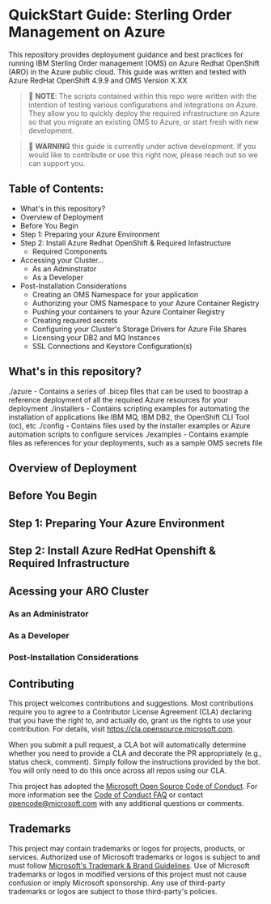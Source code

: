 # QuickStart Guide: Sterling Order Management on Azure

This repository provides deployument guidance and best practices for running IBM Sterling Order management (OMS) on Azure Redhat OpenShift (ARO) in the Azure public cloud. This guide was written and tested with Azure RedHat OpenShift 4.9.9 and OMS Version X.XX

> 🚧 **NOTE**: The scripts contained within this repo were written with the intention of testing various configurations and integrations on Azure. They allow you to quickly deploy the required infrastructure on Azure so that you migrate an existing OMS to Azure, or start fresh with new development.

> 🚧 **WARNING** this guide is currently under active development. If you would like to contribute or use this right now, please reach out so we can support you.

## Table of Contents:

- What's in this repository?
- Overview of Deployment
- Before You Begin
- Step 1: Preparing your Azure Environment
- Step 2: Install Azure Redhat OpenShift & Required Infastructure
  - Required Components
- Accessing your Cluster...
  - As an Adminstrator
  - As a Developer
- Post-Installation Considerations
  - Creating an OMS Namespace for your application
  - Authorizing your OMS Namespace to your Azure Container Registry
  - Pushing your containers to your Azure Container Registry
  - Creating required secrets
  - Configuring your Cluster's Storage Drivers for Azure File Shares
  - Licensing your DB2 and MQ Instances
  - SSL Connections and Keystore Configuration(s)


## What's in this repository?

./azure - Contains a series of .bicep files that can be used to boostrap a reference deployment of all the required Azure resources for your deployment
./installers - Contains scripting examples for automating the installation of applications like IBM MQ, IBM DB2, the OpenShift CLI Tool (oc), etc
./config - Contains files used by the installer examples or Azure automation scripts to configure services
./examples - Contains example files as references for your deployments, such as a sample OMS secrets file 

## Overview of Deployment

## Before You Begin

## Step 1: Preparing Your Azure Environment

## Step 2: Install Azure RedHat Openshift & Required Infrastructure

## Acessing your ARO Cluster

### As an Administrator

### As a Developer

### Post-Installation Considerations

## Contributing

This project welcomes contributions and suggestions.  Most contributions require you to agree to a
Contributor License Agreement (CLA) declaring that you have the right to, and actually do, grant us
the rights to use your contribution. For details, visit https://cla.opensource.microsoft.com.

When you submit a pull request, a CLA bot will automatically determine whether you need to provide
a CLA and decorate the PR appropriately (e.g., status check, comment). Simply follow the instructions
provided by the bot. You will only need to do this once across all repos using our CLA.

This project has adopted the [Microsoft Open Source Code of Conduct](https://opensource.microsoft.com/codeofconduct/).
For more information see the [Code of Conduct FAQ](https://opensource.microsoft.com/codeofconduct/faq/) or
contact [opencode@microsoft.com](mailto:opencode@microsoft.com) with any additional questions or comments.

## Trademarks

This project may contain trademarks or logos for projects, products, or services. Authorized use of Microsoft 
trademarks or logos is subject to and must follow 
[Microsoft's Trademark & Brand Guidelines](https://www.microsoft.com/en-us/legal/intellectualproperty/trademarks/usage/general).
Use of Microsoft trademarks or logos in modified versions of this project must not cause confusion or imply Microsoft sponsorship.
Any use of third-party trademarks or logos are subject to those third-party's policies.
